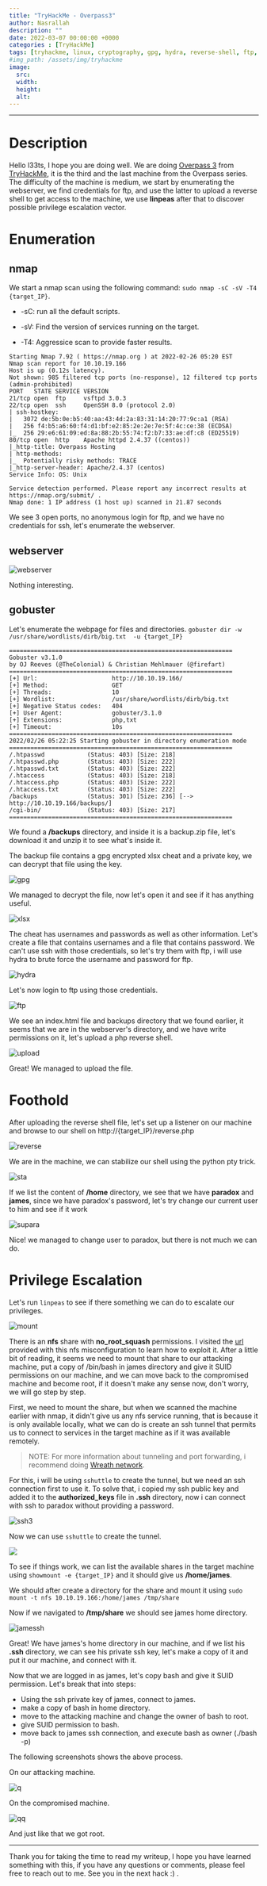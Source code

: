 ```yaml
---
title: "TryHackMe - Overpass3"
author: Nasrallah
description: ""
date: 2022-03-07 00:00:00 +0000
categories : [TryHackMe]
tags: [tryhackme, linux, cryptography, gpg, hydra, reverse-shell, ftp, tunneling, nfs, suid]
#img_path: /assets/img/tryhackme
image:
  src:
  width:
  height:
  alt:
---
```


<div align="center"> <script src="https://tryhackme.com/badge/367641"></script> </div>

---


# **Description**

Hello l33ts, I hope you are doing well. We are doing [Overpass 3](https://tryhackme.com/room/overpass3hosting) from [TryHackMe](https://tryhackme.com), it is the third and the last machine from the Overpass series. The difficulty of the machine is medium, we start by enumerating the webserver, we find credentials for ftp, and use the latter to upload a reverse shell to get access to the machine, we use **linpeas** after that to discover possible privilege escalation vector.

# **Enumeration**
## nmap

We start a nmap scan using the following command: `sudo nmap -sC -sV -T4 {target_IP}`.

- -sC: run all the default scripts.

- -sV: Find the version of services running on the target.

- -T4: Aggressice scan to provide faster results.

```terminal
Starting Nmap 7.92 ( https://nmap.org ) at 2022-02-26 05:20 EST
Nmap scan report for 10.10.19.166
Host is up (0.12s latency).
Not shown: 985 filtered tcp ports (no-response), 12 filtered tcp ports (admin-prohibited)
PORT   STATE SERVICE VERSION
21/tcp open  ftp     vsftpd 3.0.3
22/tcp open  ssh     OpenSSH 8.0 (protocol 2.0)
| ssh-hostkey:
|   3072 de:5b:0e:b5:40:aa:43:4d:2a:83:31:14:20:77:9c:a1 (RSA)
|   256 f4:b5:a6:60:f4:d1:bf:e2:85:2e:2e:7e:5f:4c:ce:38 (ECDSA)
|_  256 29:e6:61:09:ed:8a:88:2b:55:74:f2:b7:33:ae:df:c8 (ED25519)
80/tcp open  http    Apache httpd 2.4.37 ((centos))
|_http-title: Overpass Hosting
| http-methods:
|_  Potentially risky methods: TRACE
|_http-server-header: Apache/2.4.37 (centos)
Service Info: OS: Unix

Service detection performed. Please report any incorrect results at https://nmap.org/submit/ .
Nmap done: 1 IP address (1 host up) scanned in 21.87 seconds
```

We see 3 open ports, no anonymous login for ftp, and we have no credentials for ssh, let's enumerate the webserver.

## webserver

![webserver](/assets/img/tryhackme/overpass/server.png)

Nothing interesting.

## gobuster

Let's enumerate the webpage for files and directories. `gobuster dir -w /usr/share/wordlists/dirb/big.txt  -u {target_IP}`

```terminal
===============================================================
Gobuster v3.1.0
by OJ Reeves (@TheColonial) & Christian Mehlmauer (@firefart)
===============================================================
[+] Url:                     http://10.10.19.166/
[+] Method:                  GET
[+] Threads:                 10
[+] Wordlist:                /usr/share/wordlists/dirb/big.txt
[+] Negative Status codes:   404
[+] User Agent:              gobuster/3.1.0
[+] Extensions:              php,txt
[+] Timeout:                 10s
===============================================================
2022/02/26 05:22:25 Starting gobuster in directory enumeration mode
===============================================================
/.htpasswd            (Status: 403) [Size: 218]
/.htpasswd.php        (Status: 403) [Size: 222]
/.htpasswd.txt        (Status: 403) [Size: 222]
/.htaccess            (Status: 403) [Size: 218]
/.htaccess.php        (Status: 403) [Size: 222]
/.htaccess.txt        (Status: 403) [Size: 222]
/backups              (Status: 301) [Size: 236] [--> http://10.10.19.166/backups/]
/cgi-bin/             (Status: 403) [Size: 217]                                   
===============================================================
```

We found a **/backups** directory, and inside it is a backup.zip file, let's download it and unzip it to see what's inside it.

The backup file contains a gpg encrypted xlsx cheat and a private key, we can decrypt that file using the key.

![gpg](/assets/img/tryhackme/overpass/gpg.png)

We managed to decrypt the file, now let's open it and see if it has anything useful.

![xlsx](/assets/img/tryhackme/overpass/exel.png)

The cheat has usernames and passwords as well as other information. Let's create a file that contains usernames and a file that contains password. We can't use ssh with those credentials, so let's try them with ftp, i will use hydra to brute force the username and password for ftp.

![hydra](/assets/img/tryhackme/overpass/hydra.png)

Let's now login to ftp using those credentials.

![ftp](/assets/img/tryhackme/overpass/ftp.png)

We see an index.html file and backups directory that we found earlier, it seems that we are in the webserver's directory, and we have write permissions on it, let's upload a php reverse shell.

![upload](/assets/img/tryhackme/overpass/put.png)

Great! We managed to upload the file.

# **Foothold**

After uploading the reverse shell file, let's set up a listener on our machine and browse to our shell on http://{target_IP}/reverse.php

![reverse](/assets/img/tryhackme/overpass/apache.png)

We are in the machine, we can stabilize our shell using the python pty trick.

![sta](/assets/img/tryhackme/overpass/pty.png)

If we list the content of **/home** directory, we see that we have **paradox** and **james**, since we have paradox's password, let's try change our current user to him and see if it work

![supara](/assets/img/tryhackme/overpass/supara.png)

Nice! we managed to change user to paradox, but there is not much we can do.

# **Privilege Escalation**

Let's run `linpeas` to see if there something we can do to escalate our privileges.

![mount](/assets/img/tryhackme/overpass/mount.png)

There is an **nfs** share with **no_root_squash** permissions. I visited the [url](https://book.hacktricks.xyz/linux-unix/privilege-escalation/nfs-no_root_squash-misconfiguration-pe) provided with this nfs misconfiguration to learn how to exploit it. After a little bit of reading, it seems we need to mount that share to our attacking machine, put a copy of /bin/bash in james directory and give it SUID permissions on our machine, and we can move back to the compromised machine and become root, if it doesn't make any sense now, don't worry, we will go step by step.

First, we need to mount the share, but when we scanned the machine earlier with nmap, it didn't give us any nfs service running, that is because it is only available locally, what we can do is create an ssh tunnel that permits us to connect to services in the target machine as if it was available remotely.

>NOTE: For more information about tunneling and port forwarding, i recommend doing [Wreath network](https://tryhackme.com/room/wreath).  

For this, i will be using `sshuttle` to create the tunnel, but we need an ssh connection first to use it. To solve that, i copied my ssh public key and added it to the **authorized_keys** file in **.ssh** directory, now i can connect with ssh to paradox without providing a password.

![ssh3](/assets/img/tryhackme/overpass/ssh3.png)

Now we can use `sshuttle` to create the tunnel.

![](/assets/img/tryhackme/overpass/tunnel.png)

To see if things work, we can list the available shares in the target machine using `showmount -e {target_IP}` and it should give us **/home/james**.

We should after create a directory for the share and mount it using `sudo mount -t nfs 10.10.19.166:/home/james /tmp/share`

Now if we navigated to **/tmp/share** we should see james home directory.

![jamessh](/assets/img/tryhackme/overpass/jamessh.png)

Great! We have james's home directory in our machine, and if we list his **.ssh** directory, we can see his private ssh key, let's make a copy of it and put it our machine, and connect with it.

Now that we are logged in as james, let's copy bash and give it SUID permission. Let's break that into steps:
 - Using the ssh private key of james, connect to james.
 - make a copy of bash in home directory.
 - move to the attacking machine and change the owner of bash to root.
 - give SUID permission to bash.
 - move back to james ssh connection, and execute bash as owner (./bash -p)

The following screenshots shows the above process.

On our attacking machine.

![q](/assets/img/tryhackme/overpass/sharebash.png)


On the compromised machine.

![qq](/assets/img/tryhackme/overpass/rootbash.png)

And just like that we got root.

---

Thank you for taking the time to read my writeup, I hope you have learned something with this, if you have any questions or comments, please feel free to reach out to me. See you in the next hack :) .

